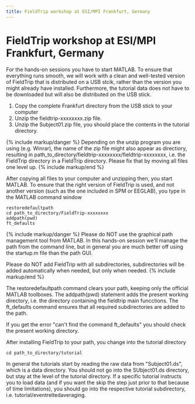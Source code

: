 ```yaml
---
title: FieldTrip workshop at ESI/MPI Frankfurt, Germany
---
```


# FieldTrip workshop at ESI/MPI Frankfurt, Germany

For the hands-on sessions you have to start MATLAB. To ensure that
everything runs smooth, we will work with a clean and well-tested
version of FieldTrip that is distributed on a USB stcik, rather than the version you might already
have installed. Furthermore, the tutorial data does not have to be
downloaded but will also be distributed on the USB stick.

1.  Copy the complete Frankfurt directory from the USB stick to your computer
2.  Unzip the fieldtrip-xxxxxxxx.zip file.
3.  Unzip the Subject01.zip file, you should place the contents in the tutorial directory.

{% include markup/danger %}
Depending on the unzip program you are using (e.g. Winrar), the name of the zip file might also appear as directiory, resulting in path_to_directory/fieldtrip-xxxxxxxx/fieldtrip-xxxxxxxx, i.e. the FieldTrip directory in a FieldTrip directory. Please fix that by moving all files one level up.
{% include markup/end %}

After copying all files to your computer and unzipping then, you start MATLAB. To ensure that the right version of FieldTrip is used, and not another version (such as the one included in SPM or EEGLAB), you type in the MATLAB command window

    restoredefaultpath
    cd path_to_directory/FieldTrip-xxxxxxxx
    addpath(pwd)
    ft_defaults

{% include markup/danger %}
Please do NOT use the graphical path management tool from MATLAB. In this hands-on session we'll manage the path from the command line, but in general you are much better off using the startup.m file than the path GUI.

Please do NOT add FieldTrip with all subdirectories, subdirectories will be added automatically when needed, but only when needed.
{% include markup/end %}

The restoredefaultpath command clears your path, keeping only the
official MATLAB toolboxes. The addpath(pwd) statement adds the
present working directory, i.e. the directory containing the fieldtrip
main funcctions. The ft_defaults command ensures that all required
subdirectories are added to the path.

If you get the error "can't find the command ft_defaults" you should check the present working directory.

After installing FieldTrip to your path, you change into the tutorial directory

    cd path_to_directory/tutorial

In general the tutorials start by reading the raw data from
"Subject01.ds", which is a data directory. You should not go into
the SUbject01.ds directory, but stay at the level of the tutorial
directory. If a specific tutorial instructs you to load data (and
if you want the skip the step just prior to that because of time
limitations), you should go into the respective tutorial subdirectory,
i.e. tutorial/eventreltedaveraging.
